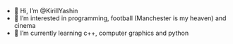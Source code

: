 - 👋 Hi, I’m @KirillYashin
- 👀 I’m interested in programming, football (Manchester is my heaven) and cinema
- 🌱 I’m currently learning c++, computer graphics and python

<!---
KirillYashin/KirillYashin is a ✨ special ✨ repository because its `README.md` (this file) appears on your GitHub profile.
You can click the Preview link to take a look at your changes.
--->
